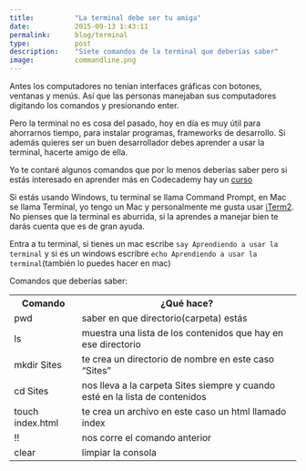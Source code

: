 ```yaml
---
title:  		"La terminal debe ser tu amiga"
date:   		2015-09-13 1:43:11
permalink: 		blog/terminal
type: 			post
description: 	"Siete comandos de la terminal que deberías saber"
image: 			commandline.png
---
```

Antes los computadores no tenían interfaces gráficas con botones, ventanas y menús. Así que las personas manejaban sus computadores digitando los comandos y presionando enter.

Pero la terminal no es cosa del pasado, hoy en día es muy útil para ahorrarnos tiempo, para instalar programas, frameworks de desarrollo. Si además quieres ser un buen desarrollador debes aprender a usar la terminal, hacerte amigo de ella. 

Yo te contaré algunos comandos que por lo menos deberías saber pero si estás interesado en aprender más en Codecademy hay un [curso](https://www.codecademy.com/en/courses/learn-the-command-line)

Si estás usando Windows, tu terminal se llama Command Prompt, en Mac se llama Terminal, yo tengo un Mac y personalmente me gusta usar [iTerm2](https://www.iterm2.com/downloads.html). No pienses que la terminal es aburrida, si la aprendes a manejar bien te darás cuenta que es de gran ayuda.

Entra a tu terminal, si tienes un mac escribe `say Aprendiendo a usar la terminal` y si es un windows escribre `echo Aprendiendo a usar la terminal`(también lo puedes hacer en mac)

Comandos que deberías saber:
<table >
	<tr>
		<th>Comando</th>
		<th>¿Qué hace?</th>
	</tr>
    <tr>
        <td>pwd</td>
        <td>saber en que directorio(carpeta) estás</td>
    </tr>
    <tr>
        <td>ls</td>
        <td>muestra una lista de los contenidos que hay en ese directorio  </td>
    </tr>
    <tr>
        <td>mkdir Sites</td>
        <td>te crea un directorio de nombre en este caso “Sites” </td>
    </tr>
    <tr>
        <td>cd Sites</td>
        <td>nos lleva a la carpeta Sites siempre y cuando esté en la lista de contenidos</td>
    </tr>
    <tr>
        <td>touch index.html</td>
        <td>te crea un archivo en este caso un html llamado index</td>
    </tr>
    <tr>
        <td>!!</td>
        <td>nos corre el comando anterior</td>
    </tr>
    <tr>
        <td>clear</td>
        <td>limpiar la consola</td>
    </tr>
</table>